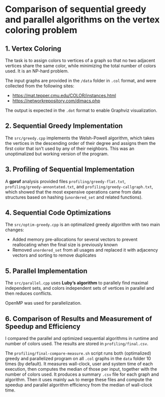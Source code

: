 # Comparison of sequential greedy and parallel algorithms on the vertex coloring problem

## 1. Vertex Coloring
The task is to assign colors to vertices of a graph so that no two adjacent vertices share the same color, while minimizing the total number of colors used. It is an NP-hard problem.

The input graphs are provided in the `/data` folder in `.col` format, and were collected from the following sites:
- https://mat.tepper.cmu.edu/COLOR/instances.html
- https://networkrepository.com/dimacs.php

The output is expected in the `.dot` format to enable Graphviz visualization.

## 2. Sequential Greedy Implementation
The `src/greedy.cpp` implements the Welsh-Powell algorithm, which takes the vertices in the descending order of their degree and assigns them the first color that isn't used by any of their neighbors. This was an unoptimalized but working version of the program.

## 3. Profiling of Sequential Implementation
A **gprof** analysis provided files `profiling/greedy-flat.txt`, `profiling/greedy-annontated.txt`, and `profiling/greedy-callgraph.txt`, which showed that the most expensive operations came from data structures based on hashing (`unordered_set` and related functions).

## 4. Sequential Code Optimizations
The `src/optim-greedy.cpp` is an optimalized greedy algorithm with two main changes:
- Added memory pre-allocations for several vectors to prevent reallocating when the final size is previously known
- Removed `unordered_set` from all usages and replaced it with adjacency vectors and sorting to remove duplicates

## 5. Parallel Implementation
The `src/parallel.cpp` uses **Luby’s algorithm** to parallely find maximal independent sets, and colors independent sets of vertices in parallel and then reduces conflicts.

OpenMP was used for parallelization.

## 6. Comparison of Results and Measurement of Speedup and Efficiency
I compared the parallel and optimized sequential algorithms in runtime and number of colors used. The results are stored in `profiling/final.csv`.

The `profiling/final-compare-measure.sh` script runs both (optimalized) greedy and parallelized program on all `.col` graphs in the `data` folder 10 times (by default). It measures wall-clock, user and system time of each execution, then computes the median of those per input, together with the number of colors used. It produces a summary `.csv` file for each graph and algorithm. Then it uses mainly `awk` to merge these files and compute the speedup and parallel algorithm efficiency from the median of wall-clock time.